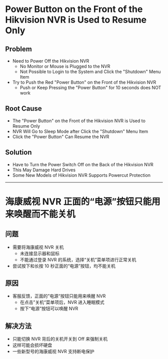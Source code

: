# Power Button on the Front of the Hikvision NVR is Used to Resume Only

## Problem
* Need to Power Off the Hikvision NVR
  * No Monitor or Mouse is Plugged to the NVR
  * Not Possible to Login to the System and Click the "Shutdown" Menu Item 
* Try to Push the Red "Power Button" on the Front of the Hikvision NVR
  * Push or Keep Pressing the "Power Button" for 10 seconds does NOT work

## Root Cause
* The "Power Button" on the Front of the Hikvision NVR is Used to Resume Only
 * NVR Will Go to Sleep Mode after Click the "Shutdown" Menu Item
 * Click the "Power Button" Can Resume the NVR

## Solution
* Have to Turn the Power Switch Off on the Back of the Hikvision NVR
* This May Damage Hard Drives
* Some New Models of Hikvision NVR Supports Powercut Protection

------

# 海康威视 NVR 正面的“电源”按钮只能用来唤醒而不能关机 

## 问题
* 需要将海康威视 NVR 关机
  * 未连接显示器和鼠标
  * 不能通过登录 NVR 的系统，选择“关机”菜单项进行正常关机
* 尝试按下和长按 10 秒正面的“电源”按钮，均不能关机

## 原因
* 客服反馈，正面的”电源“按钮只能用来唤醒 NVR
  * 在点击”关机“菜单项后，NVR 进入睡眠模式
  * 按下“电源”按钮可以唤醒 NVR

## 解决方法
* 只能切换 NVR 背后的关机开关到 Off 来强制关机
* 这样可能会损坏硬盘
* 一些新型号的海康威视 NVR 支持断电保护
